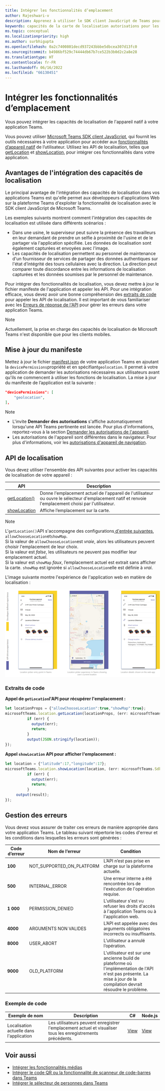 ```yaml
---
title: Intégrer les fonctionnalités d’emplacement
author: Rajeshwari-v
description: Apprenez à utiliser le SDK client JavaScript de Teams pour exploiter les fonctionnalités de localisation à l'aide d'extraits de code et d'échantillons.
keywords: capacités de la carte de localisation autorisations pour les appareils natifs
ms.topic: conceptual
ms.localizationpriority: high
ms.author: surbhigupta
ms.openlocfilehash: 0a2c7400801decd937243bbbe5dbcea307d13fc0
ms.sourcegitcommit: b4986bf529c74444db67b7ce522b3b0d2c2a8e28
ms.translationtype: HT
ms.contentlocale: fr-FR
ms.lasthandoff: 06/16/2022
ms.locfileid: "66130451"
---
```

# <a name="integrate-location-capabilities"></a>Intégrer les fonctionnalités d’emplacement

Vous pouvez intégrer les capacités de localisation de l'appareil natif à votre application Teams.  

Vous pouvez utiliser [Microsoft Teams SDK client JavaScript](/javascript/api/overview/msteams-client?view=msteams-client-js-latest&preserve-view=true), qui fournit les outils nécessaires à votre application pour accéder aux [fonctionnalités d’appareil natif](native-device-permissions.md) de l’utilisateur. Utilisez les API de localisation, telles que [getLocation](/javascript/api/@microsoft/teams-js/location.locationprops) et [showLocation](/javascript/api/@microsoft/teams-js/location.locationprops?), pour intégrer ces fonctionnalités dans votre application.

## <a name="advantages-of-integrating-location-capabilities"></a>Avantages de l'intégration des capacités de localisation

Le principal avantage de l'intégration des capacités de localisation dans vos applications Teams est qu'elle permet aux développeurs d'applications Web sur la plateforme Teams d'exploiter la fonctionnalité de localisation avec le SDK client JavaScript de Microsoft Teams.

Les exemples suivants montrent comment l'intégration des capacités de localisation est utilisée dans différents scénarios :

* Dans une usine, le superviseur peut suivre la présence des travailleurs en leur demandant de prendre un selfie à proximité de l'usine et de le partager via l'application spécifiée. Les données de localisation sont également capturées et envoyées avec l'image.
* Les capacités de localisation permettent au personnel de maintenance d'un fournisseur de services de partager des données authentiques sur l'état d’intégrité des tours cellulaires avec la direction. La direction peut comparer toute discordance entre les informations de localisation capturées et les données soumises par le personnel de maintenance.

Pour intégrer des fonctionnalités de localisation, vous devez mettre à jour le fichier manifeste de l'application et appeler les API. Pour une intégration efficace, vous devez avoir une bonne compréhension des [extraits de code](#code-snippets) pour appeler les API de localisation.
Il est important de vous familiariser avec les [Erreurs de réponse de l'API](#error-handling) pour gérer les erreurs dans votre application Teams.

> [!NOTE]
> Actuellement, la prise en charge des capacités de localisation de Microsoft Teams n'est disponible que pour les clients mobiles.

## <a name="update-manifest"></a>Mise à jour du manifeste

Mettez à jour le fichier [manifest.json](../../resources/schema/manifest-schema.md#devicepermissions) de votre application Teams en ajoutant la `devicePermissions`propriété et en spécifiant`geolocation`. Il permet à votre application de demander les autorisations nécessaires aux utilisateurs avant qu'ils ne commencent à utiliser les fonctions de localisation. La mise à jour du manifeste de l’application est la suivante :

``` json
"devicePermissions": [
    "geolocation",
],
```

> [!NOTE]
>
> * L'invite **Demander des autorisations** s'affiche automatiquement lorsqu'une API Teams pertinente est lancée. Pour plus d'informations, reportez-vous à la section [Demander les autorisations de l'appareil](native-device-permissions.md).
> * Les autorisations de l'appareil sont différentes dans le navigateur. Pour plus d'informations, voir les [autorisations d'appareil de navigation](browser-device-permissions.md).

## <a name="location-apis"></a>API de localisation

Vous devez utiliser l'ensemble des API suivantes pour activer les capacités de localisation de votre appareil :

| API      | Description   |
| --- | --- |
|[getLocation()](/javascript/api/@microsoft/teams-js/location.locationprops) | Donne l'emplacement actuel de l'appareil de l'utilisateur ou ouvre le sélecteur d'emplacement natif et renvoie l'emplacement choisi par l'utilisateur. |
|[showLocation](/javascript/api/@microsoft/teams-js/location.locationprops?) | Affiche l’emplacement sur la carte. |

> [!NOTE]
> L'`getLocation()`API s'accompagne des configurations[ d'entrée suivantes](/javascript/api/@microsoft/teams-js/microsoftteams.location.locationprops), `allowChooseLocation`et`showMap`.<br/> Si la valeur de `allowChooseLocation`est *vraie*, alors les utilisateurs peuvent choisir l'emplacement de leur choix.<br/>  Si la valeur est *false*, les utilisateurs ne peuvent pas modifier leur emplacement actuel.<br/> Si la valeur est `showMap` *faux*, l’emplacement actuel est extrait sans afficher la carte. `showMap` est ignorée si `allowChooseLocation`elle est définie à *vrai*.

L'image suivante montre l'expérience de l'application web en matière de localisation :

![expérience des applications web pour les capacités de localisation](../../assets/images/tabs/location-capability.png)

### <a name="code-snippets"></a>Extraits de code

**Appel de `getLocation`l'API pour récupérer l'emplacement :**

```javascript
let locationProps = {"allowChooseLocation":true,"showMap":true};
microsoftTeams.location.getLocation(locationProps, (err: microsoftTeams.SdkError, location: microsoftTeams.location.Location) => {
          if (err) {
            output(err);
            return;
          }
          output(JSON.stringify(location));
});
```

**Appel `showLocation` API pour afficher l'emplacement :**

```javascript
let location = {"latitude":17,"longitude":17};
microsoftTeams.location.showLocation(location, (err: microsoftTeams.SdkError, result: boolean) => {
          if (err) {
            output(err);
            return;
          }
     output(result);
});
```

## <a name="error-handling"></a>Gestion des erreurs

Vous devez vous assurer de traiter ces erreurs de manière appropriée dans votre application Teams. Le tableau suivant répertorie les codes d'erreur et les conditions dans lesquelles les erreurs sont générées :

|Code d’erreur |  Nom de l’erreur     | Condition|
| --------- | --------------- | -------- |
| **100** | NOT_SUPPORTED_ON_PLATFORM | L’API n’est pas prise en charge sur la plateforme actuelle.|
| **500** | INTERNAL_ERROR | Une erreur interne a été rencontrée lors de l'exécution de l'opération requise.|
| **1 000** | PERMISSION_DENIED |L'utilisateur s'est vu refuser les droits d'accès à l'application Teams ou à l'application web.|
| **4000** | ARGUMENTS NON VALIDES | L’API est appelée avec des arguments obligatoires incorrects ou insuffisants.|
| **8000** | USER_ABORT |L’utilisateur a annulé l’opération.|
| **9000** | OLD_PLATFORM | L'utilisateur est sur une ancienne build de plateforme où l'implémentation de l'API n'est pas présente. La mise à jour de la compilation devrait résoudre le problème.|

### <a name="code-sample"></a>Exemple de code

|Exemple de nom | Description | C# | Node.js |
|----------------|-----------------|--------------|--------------|
| Localisation actuelle dans l'application | Les utilisateurs peuvent enregistrer l'emplacement actuel et visualiser tous les enregistrements précédents.| [View](https://github.com/OfficeDev/Microsoft-Teams-Samples/tree/main/samples/app-checkin-location/csharp) | [View](https://github.com/OfficeDev/Microsoft-Teams-Samples/tree/main/samples/app-checkin-location/nodejs) |

## <a name="see-also"></a>Voir aussi

* [Intégrer les fonctionnalités médias](media-capabilities.md)
* [Intégrer le code QR ou la fonctionnalité de scanneur de code-barres dans Teams](qr-barcode-scanner-capability.md)
* [Intégrer le sélecteur de personnes dans Teams](people-picker-capability.md)
